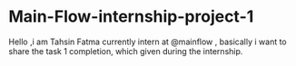 # Main-Flow-internship-project-1
Hello ,i am Tahsin Fatma currently intern at @mainflow , basically i want to share the task 1 completion, which  given during the internship.

